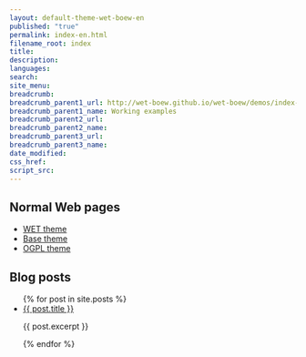 ```yaml
---
layout: default-theme-wet-boew-en
published: "true"
permalink: index-en.html
filename_root: index
title:
description:
languages:
search:
site_menu:
breadcrumb:
breadcrumb_parent1_url: http://wet-boew.github.io/wet-boew/demos/index-eng.html
breadcrumb_parent1_name: Working examples
breadcrumb_parent2_url:
breadcrumb_parent2_name:
breadcrumb_parent3_url:
breadcrumb_parent3_name:
date_modified:
css_href:
script_src:
---
```


## Normal Web pages ##
* [WET theme](theme-wet-boew/index-en.html)
* [Base theme](theme-base/index-en.html)
* [OGPL theme](theme-ogpl/index-en.html)

## Blog posts ##
<ul>
{% for post in site.posts %}
    <li>
		<a href="{{ post.url }}">{{ post.title }}</a>
		<p>{{ post.excerpt }}</p>
    </li>
{% endfor %}
</ul>